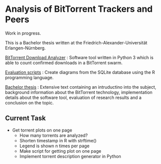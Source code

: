 # Analysis of BitTorrent Trackers and Peers
Work in progress.

This is a Bachelor thesis written at the Friedrich-Alexander-Universität Erlangen-Nürnberg.

[BitTorrent Download Analyzer](btda/)
:   Software tool written in Python 3 which is able to count confirmed downloads in a BitTorrent swarm.

[Evaluation scripts](evaluation/)
:   Create diagrams from the SQLite database using the R programming language.

[Bachelor thesis](thesis/)
:   Extensive text containing an intruductino into the subject, background information about the BitTorrent technology, implementation details about the software tool, evaluation of research results and a conclusion on the topic.

## Current Task
* Get torrent plots on one page
    * How many torrents are analyzed?
    * Shorten timestamp in R with strftime()
    * Legend is shown n times per page
    * Make script for getting plot on one page
    * Implement torrent description generator in Python
